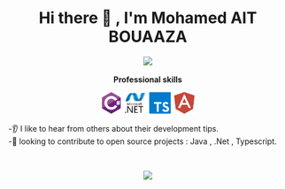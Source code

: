 <h1 align="center">Hi there 👋 , I'm Mohamed AIT BOUAAZA </h1>

<p align="center">
 <a href="https://www.linkedin.com/in/mohamedaitbouaaza/" target="_blank">
  <img src="https://img.icons8.com/fluent/48/000000/linkedin.png" />
 </a>
</p>

<p align="center"> 
 <strong>
  Professional skills
  </strong>
</p>

<p align="center"> 
  <img src="https://raw.githubusercontent.com/devicons/devicon/master/icons/csharp/csharp-original.svg" alt="csharp" width="40" height="40" />
  <img src="https://raw.githubusercontent.com/devicons/devicon/master/icons/dot-net/dot-net-original-wordmark.svg" alt="dotnet" width="40" height="40" />
  <img src="https://raw.githubusercontent.com/devicons/devicon/master/icons/typescript/typescript-original.svg" alt="typescript" width="40" height="40" />
  <img src="https://raw.githubusercontent.com/devicons/devicon/master/icons/angularjs/angularjs-plain.svg" alt="angular" width="40" height="40" />
</p>

-👂 I like to hear from others about their development tips. </br>
-🔎 looking to contribute to open source projects : Java , .Net , Typescript.

</br>

<p align="center">
 <a href="#" alt="My github stats">
  <img src="https://github-readme-stats.vercel.app/api?username=mohamedaitbouaaza&theme=tokyonight&show_icons=true" />
 </a>
</p>
